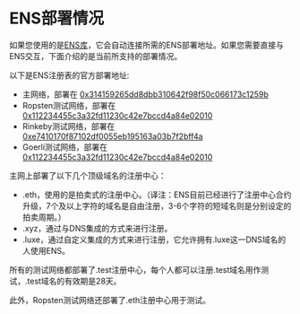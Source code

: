 # ENS部署情况

如果您使用的是[ENS库](dapp-developer-guide/ens-libraries.md)，它会自动连接所需的ENS部署地址。如果您需要直接与ENS交互，下面介绍的是当前所支持的部署情况。

以下是ENS注册表的官方部署地址:

* 主网络，部署在 [0x314159265dd8dbb310642f98f50c066173c1259b](https://etherscan.io/address/0x314159265dd8dbb310642f98f50c066173c1259b#code)
* Ropsten测试网络，部署在 [0x112234455c3a32fd11230c42e7bccd4a84e02010](https://ropsten.etherscan.io/address/0x112234455c3a32fd11230c42e7bccd4a84e02010)
* Rinkeby测试网络，部署在 [0xe7410170f87102df0055eb195163a03b7f2bff4a](https://rinkeby.etherscan.io/address/0xe7410170f87102df0055eb195163a03b7f2bff4a)
* Goerli测试网络，部署在 [0x112234455c3a32fd11230c42e7bccd4a84e02010](https://goerli.etherscan.io/address/0x112234455c3a32fd11230c42e7bccd4a84e02010)

主网上部署了以下几个顶级域名的注册中心：

* .eth，使用的是拍卖式的注册中心。（译注：ENS目前已经进行了注册中心合约升级，7个及以上字符的域名是自由注册，3-6个字符的短域名则是分别设定的拍卖周期。）
* .xyz，通过与DNS集成的方式来进行注册。
* .luxe，通过自定义集成的方式来进行注册，它允许拥有.luxe这一DNS域名的人使用ENS。

所有的测试网络都部署了.test注册中心，每个人都可以注册.test域名用作测试，.test域名的有效期是28天。

此外，Ropsten测试网络还部署了.eth注册中心用于测试。
